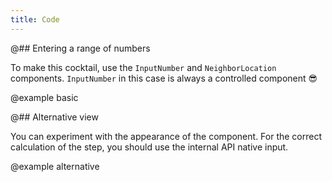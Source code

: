 ```yaml
---
title: Code
---
```


@## Entering a range of numbers

To make this cocktail, use the `InputNumber` and `NeighborLocation` components. `InputNumber` in this case is always a controlled component 😎

@example basic

@## Alternative view

You can experiment with the appearance of the component.
For the correct calculation of the step, you should use the internal API native input.

@example alternative
